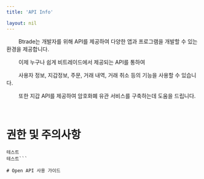 ```yaml
---
title: 'API Info'

layout: nil
---
```



&nbsp;&nbsp;&nbsp;&nbsp;&nbsp;&nbsp;&nbsp;&nbsp;Btrade는 개발자를 위해 API를 제공하여 다양한 앱과 프로그램을 개발할 수 있는 환경을 제공합니다.

&nbsp;&nbsp;&nbsp;&nbsp;&nbsp;&nbsp;&nbsp;&nbsp;이제 누구나 쉽게 비트레이드에서 제공되는 API를 통하여

&nbsp;&nbsp;&nbsp;&nbsp;&nbsp;&nbsp;&nbsp;&nbsp;사용자 정보, 지갑정보, 주문, 거래 내역, 거래 취소 등의 기능을 사용할 수 있습니다.

&nbsp;&nbsp;&nbsp;&nbsp;&nbsp;&nbsp;&nbsp;&nbsp;또한 지갑 API를 제공하여 암호화폐 유관 서비스를 구축하는데 도움을 드립니다. 

&nbsp;

# 권한 및 주의사항

```테스트
테스트
테스트```

# Open API 사용 가이드